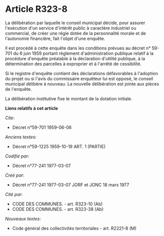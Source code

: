 # Article R323-8

La délibération par laquelle le conseil municipal décide, pour assurer l'exécution d'un service d'intérêt public à caractère
industriel ou commercial, de créer une régie dotée de la personnalité morale et de l'autonomie financière, fait l'objet d'une
enquête.

Il est procédé à cette enquête dans les conditions prévues au décret n° 59-701 du 6 juin 1959 portant règlement
d'administration publique relatif à la procédure d'enquête préalable à la déclaration d'utilité publique, à la détermination
des parcelles à exproprier et à l'arrêté de cessibilité.

Si le registre d'enquête contient des déclarations défavorables à l'adoption du projet ou si l'avis du commissaire enquêteur
lui est opposé, le conseil municipal délibère à nouveau. La nouvelle délibération est jointe aux pièces de l'enquête.

La délibération institutive fixe le montant de la dotation initiale.

**Liens relatifs à cet article**

_Cite_:

  - Décret n°59-701 1959-06-06

_Anciens textes_:

  - Décret n°59-1225 1959-10-19 ART. 1 (PARTIE)

_Codifié par_:

  - Décret n°77-241 1977-03-07

_Créé par_:

  - Décret n°77-241 1977-03-07 JORF et JONC 18 mars 1977

_Cité par_:

  - CODE DES COMMUNES. - art. R323-10 (Ab)
  - CODE DES COMMUNES. - art. R323-38 (Ab)

_Nouveaux textes_:

  - Code général des collectivités territoriales - art. R2221-8 (M)
